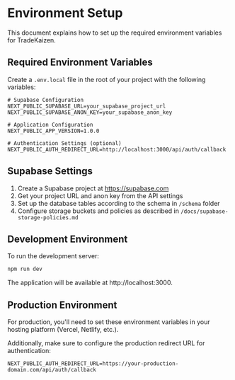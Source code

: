 # Environment Setup

This document explains how to set up the required environment variables for TradeKaizen.

## Required Environment Variables

Create a `.env.local` file in the root of your project with the following variables:

```env
# Supabase Configuration
NEXT_PUBLIC_SUPABASE_URL=your_supabase_project_url
NEXT_PUBLIC_SUPABASE_ANON_KEY=your_supabase_anon_key

# Application Configuration
NEXT_PUBLIC_APP_VERSION=1.0.0

# Authentication Settings (optional)
NEXT_PUBLIC_AUTH_REDIRECT_URL=http://localhost:3000/api/auth/callback
```

## Supabase Settings

1. Create a Supabase project at https://supabase.com
2. Get your project URL and anon key from the API settings
3. Set up the database tables according to the schema in `/schema` folder
4. Configure storage buckets and policies as described in `/docs/supabase-storage-policies.md`

## Development Environment

To run the development server:

```bash
npm run dev
```

The application will be available at http://localhost:3000.

## Production Environment

For production, you'll need to set these environment variables in your hosting platform (Vercel, Netlify, etc.).

Additionally, make sure to configure the production redirect URL for authentication:

```env
NEXT_PUBLIC_AUTH_REDIRECT_URL=https://your-production-domain.com/api/auth/callback
```
